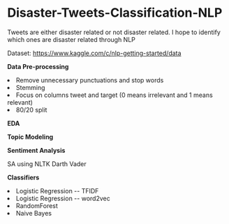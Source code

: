# Disaster-Tweets-Classification-NLP
Tweets are either disaster related or not disaster related. I hope to identify which ones are disaster related through NLP


Dataset: https://www.kaggle.com/c/nlp-getting-started/data


**Data Pre-processing**


<li>Remove unnecessary punctuations and stop words</li>
<li>Stemming</li>
<li>Focus on columns tweet and target (0 means irrelevant and 1 means relevant) </li>
<li>80/20 split</li>

**EDA**



**Topic Modeling**



**Sentiment Analysis**

SA using NLTK Darth Vader


**Classifiers**

<li>Logistic Regression   -- TFIDF</li>
<li>Logistic Regression   -- word2vec</li>
<li>RandomForest</li>
<li>Naive Bayes</li>
